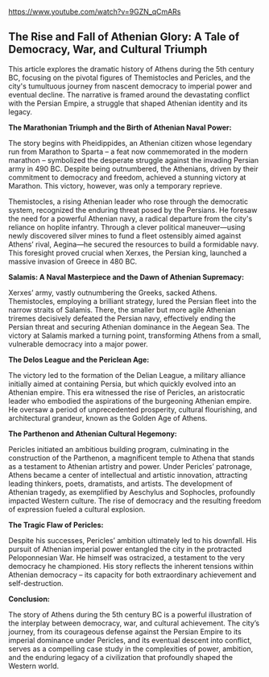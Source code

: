 https://www.youtube.com/watch?v=9GZN_qCmARs

## The Rise and Fall of Athenian Glory: A Tale of Democracy, War, and Cultural Triumph

This article explores the dramatic history of Athens during the 5th century BC, focusing on the pivotal figures of Themistocles and Pericles, and the city's tumultuous journey from nascent democracy to imperial power and eventual decline.  The narrative is framed around the devastating conflict with the Persian Empire, a struggle that shaped Athenian identity and its legacy.


**The Marathonian Triumph and the Birth of Athenian Naval Power:**

The story begins with Pheidippides, an Athenian citizen whose legendary run from Marathon to Sparta – a feat now commemorated in the modern marathon – symbolized the desperate struggle against the invading Persian army in 490 BC.  Despite being outnumbered, the Athenians, driven by their commitment to democracy and freedom, achieved a stunning victory at Marathon.  This victory, however, was only a temporary reprieve.

Themistocles, a rising Athenian leader who rose through the democratic system, recognized the enduring threat posed by the Persians. He foresaw the need for a powerful Athenian navy, a radical departure from the city's reliance on hoplite infantry.  Through a clever political maneuver—using newly discovered silver mines to fund a fleet ostensibly aimed against Athens’ rival, Aegina—he secured the resources to build a formidable navy.  This foresight proved crucial when Xerxes, the Persian king, launched a massive invasion of Greece in 480 BC.


**Salamis: A Naval Masterpiece and the Dawn of Athenian Supremacy:**

Xerxes’ army, vastly outnumbering the Greeks, sacked Athens.  Themistocles, employing a brilliant strategy, lured the Persian fleet into the narrow straits of Salamis.  There, the smaller but more agile Athenian triremes decisively defeated the Persian navy, effectively ending the Persian threat and securing Athenian dominance in the Aegean Sea.  The victory at Salamis marked a turning point, transforming Athens from a small, vulnerable democracy into a major power.


**The Delos League and the Periclean Age:**

The victory led to the formation of the Delian League, a military alliance initially aimed at containing Persia, but which quickly evolved into an Athenian empire.  This era witnessed the rise of Pericles, an aristocratic leader who embodied the aspirations of the burgeoning Athenian empire.  He oversaw a period of unprecedented prosperity, cultural flourishing, and architectural grandeur, known as the Golden Age of Athens.


**The Parthenon and Athenian Cultural Hegemony:**

Pericles initiated an ambitious building program, culminating in the construction of the Parthenon, a magnificent temple to Athena that stands as a testament to Athenian artistry and power.  Under Pericles’ patronage, Athens became a center of intellectual and artistic innovation, attracting leading thinkers, poets, dramatists, and artists.  The development of Athenian tragedy, as exemplified by Aeschylus and Sophocles, profoundly impacted Western culture. The rise of democracy and the resulting freedom of expression fueled a cultural explosion.


**The Tragic Flaw of Pericles:**

Despite his successes, Pericles’ ambition ultimately led to his downfall.  His pursuit of Athenian imperial power entangled the city in the protracted Peloponnesian War.  He himself was ostracized, a testament to the very democracy he championed.  His story reflects the inherent tensions within Athenian democracy – its capacity for both extraordinary achievement and self-destruction.


**Conclusion:**

The story of Athens during the 5th century BC is a powerful illustration of the interplay between democracy, war, and cultural achievement.  The city’s journey, from its courageous defense against the Persian Empire to its imperial dominance under Pericles, and its eventual descent into conflict, serves as a compelling case study in the complexities of power, ambition, and the enduring legacy of a civilization that profoundly shaped the Western world.
